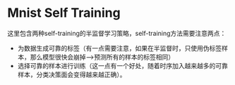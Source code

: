 # Mnist Self Training

这里包含两种self-training的半监督学习策略，self-training方法需要注意两点：
- 为数据生成可靠的标签（有一点需要注意，如果在半监督时，只使用伪标签样本，那么模型很快会崩掉-->预测所有的样本的标签相同）
- 选择可靠的样本进行训练（这一点有一个好处，随着时序加入越来越多的可靠样本，分类决策面会变得越来越正确）。
